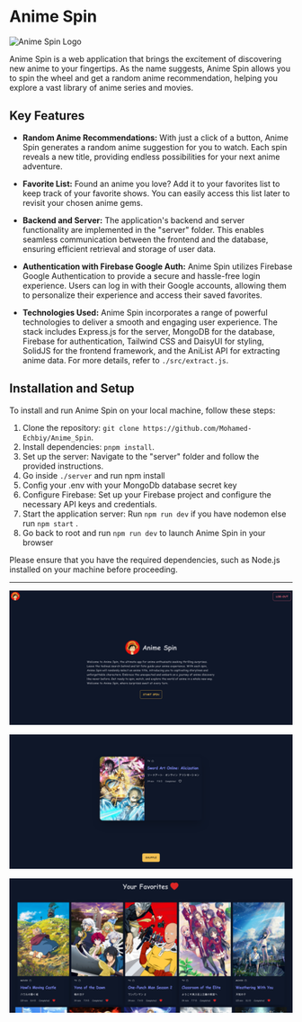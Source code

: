 # Anime Spin

![Anime Spin Logo](path/to/logo.png)

Anime Spin is a web application that brings the excitement of discovering new anime to your fingertips.
As the name suggests, Anime Spin allows you to spin the wheel and get a random anime recommendation,
helping you explore a vast library of anime series and movies.

## Key Features

- **Random Anime Recommendations:** With just a click of a button, Anime Spin generates a random anime
  suggestion for you to watch. Each spin reveals a new title,
  providing endless possibilities for your next anime adventure.

- **Favorite List:** Found an anime you love? Add it to your favorites list to keep track of your favorite shows.
  You can easily access this list later to revisit your chosen anime gems.

- **Backend and Server:** The application's backend and server functionality are implemented in the "server" folder.
  This enables seamless communication between the frontend and the database, ensuring efficient retrieval and storage of user data.

- **Authentication with Firebase Google Auth:** Anime Spin utilizes Firebase Google Authentication to provide a secure and hassle-free login experience.
  Users can log in with their Google accounts, allowing them to personalize their experience and access their saved favorites.

- **Technologies Used:** Anime Spin incorporates a range of powerful technologies to deliver a smooth and engaging user experience.
  The stack includes Express.js for the server, MongoDB for the database, Firebase for authentication, Tailwind CSS and DaisyUI for styling, SolidJS for the frontend framework, and the AniList API for extracting anime data. For more details, refer to `./src/extract.js`.

## Installation and Setup

To install and run Anime Spin on your local machine, follow these steps:

1. Clone the repository: `git clone https://github.com/Mohamed-Echbiy/Anime_Spin`.
2. Install dependencies: `pnpm install`.
3. Set up the server: Navigate to the "server" folder and follow the provided instructions.
4. Go inside `./server` and run npm install
5. Config your .env with your MongoDb database secret key
6. Configure Firebase: Set up your Firebase project and configure the necessary API keys and credentials.
7. Start the application server: Run `npm run dev` if you have nodemon else run `npm start` .
8. Go back to root and run `npm run dev` to launch Anime Spin in your browser

Please ensure that you have the required dependencies, such as Node.js installed on your machine before proceeding.

---

![Project Screenshot 1](./src/assets/screenshot1.png)

![Project Screenshot 2](./src/assets/screenshot2.png)

![Project Screenshot 3](./src/assets/screenshot3.png)
